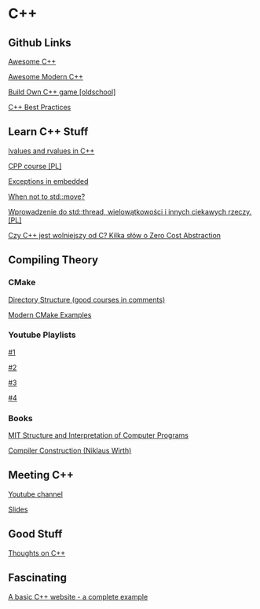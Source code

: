 # C++

## Github Links

[Awesome C++](https://github.com/fffaraz/awesome-cpp)

[Awesome Modern C++](https://github.com/rigtorp/awesome-modern-cpp/blob/master/README.md)

[Build Own C++ game [oldschool]](https://github.com/ssloy/tinyraycaster/wiki)

[C++ Best Practices](https://github.com/lefticus/cppbestpractices/blob/master/00-Table_of_Contents.md)

## Learn C++ Stuff

[lvalues and rvalues in C++](https://www.internalpointers.com/post/understanding-meaning-lvalues-and-rvalues-c)

[CPP course [PL]](https://github.com/SteelPh0enix/KursCPP/)

[Exceptions in embedded](https://www.research.ed.ac.uk/portal/en/publications/lowcost-deterministic-c-exceptions-for-embedded-systems(2cfc59d5-fa95-45e0-83b2-46e51098cf1f).html)

[When not to std::move?](https://developers.redhat.com/blog/2019/04/12/understanding-when-not-to-stdmove-in-c/)

[Wprowadzenie do std::thread, wielowątkowości i innych ciekawych rzeczy. [PL]](https://bulldogjob.pl/news/670-pozwol-ze-poodlaczam-ci-te-watki)

[Czy C++ jest wolniejszy od C? Kilka słów o Zero Cost Abstraction](https://cpp-polska.pl/post/czy-c-jest-wolniejszy-od-cij-kilka-slow-o-zero-cost-abstraction)

## Compiling Theory

### CMake

[Directory Structure (good courses in comments)](https://www.reddit.com/r/cpp_questions/comments/boo7ff/c_directory_structure_with_cmake_and_3rd_party/)

[Modern CMake Examples](https://github.com/pr0g/cmake-examples#modern-cmake-examples)

### Youtube Playlists

[#1](https://www.youtube.com/playlist?list=PLbMVogVj5nJTmKzaSlCpGgi7qxgcRRs8h)

[#2](https://www.youtube.com/playlist?list=PL3690D679B876DE6A)

[#3](https://www.youtube.com/playlist?list=PLbMVogVj5nJQNjkHZgwuAlfQ9tzmQDxjA)

[#4](https://www.youtube.com/playlist?list=PLDAE55AEE0731D729)

### Books

[MIT Structure and Interpretation of Computer Programs](https://web.mit.edu/alexmv/6.037/sicp.pdf)

[Compiler Construction (Niklaus Wirth)](https://inf.ethz.ch/personal/wirth/CompilerConstruction/index.html)

## Meeting C++

[Youtube channel](https://www.youtube.com/user/MeetingCPP/featured)

[Slides](https://meetingcpp.com/mcpp/slides/)

## Good Stuff

[Thoughts on C++](https://thoughts-on-cpp.com/)

## Fascinating

[A basic C++ website - a complete example](https://angelsensoftware.com/blog/2019/1_CppWebsite.html)
